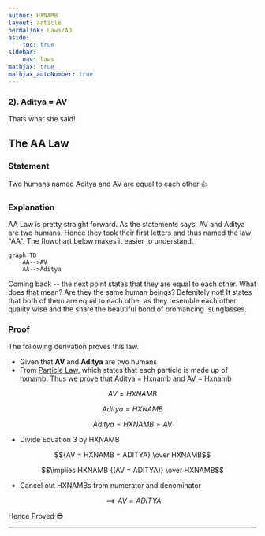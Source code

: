 ```yaml
---
author: HXNAMB
layout: article
permalink: Laws/AD
aside:
    toc: true
sidebar:
    nav: laws
mathjax: true
mathjax_autoNumber: true
---
```


<div class="hero hero hero--dark" style="background-image: url('/Pictures/Laws/AD.gif');">
    <div class = "hero__content">
    <h3> 2). Aditya = AV </h3>
    <p> Thats what she said! </p>
    </div>
</div>

## The AA Law 

### Statement

Two humans named Aditya and AV are equal to each other :thumbsup:

### Explanation

AA Law is pretty straight forward. As the statements says, AV and Aditya are two humans. Hence they took their first letters and thus named the law "AA". The flowchart below makes it easier to understand.

```mermaid
graph TD
    AA-->AV
    AA-->Aditya
```

Coming back -- the next point states that they are equal to each other. What does that mean? Are they the same human beings? Defenitely not! It states that both of them are equal to each other as they resemble each other quality wise and the share the beautiful bond of bromancing :sunglasses.

### Proof

The following derivation proves this law.

- Given that **AV** and **Aditya** are two humans
- From [Particle Law](Laws/../Particle.md), which states that each particle is made up of hxnamb. Thus we prove that Aditya = Hxnamb and AV = Hxnamb

$$AV = HXNAMB$$ 

$$Aditya = HXNAMB$$

$$Aditya = HXNAMB = AV $$

- Divide Equation 3 by HXNAMB

$${AV = HXNAMB = ADITYA} \over HXNAMB$$

$$\implies HXNAMB {(AV = ADITYA)} \over HXNAMB$$

- Cancel out HXNAMBs from numerator and denominator

$$\implies AV = ADITYA$$

Hence Proved :sunglasses: 

---